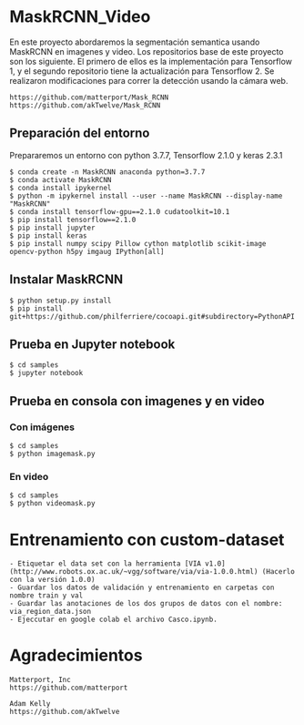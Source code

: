 # MaskRCNN_Video

En este proyecto abordaremos la segmentación semantica usando MaskRCNN en imagenes y video. Los repositorios base de este proyecto son los siguiente. El primero de ellos es la implementación para Tensorflow 1, y el segundo repositorio tiene la actualización para Tensorflow 2.
Se realizaron modificaciones para correr la detección usando la cámara web.

    https://github.com/matterport/Mask_RCNN
    https://github.com/akTwelve/Mask_RCNN

## Preparación del entorno

Prepararemos un entorno con python 3.7.7, Tensorflow 2.1.0 y keras 2.3.1

    $ conda create -n MaskRCNN anaconda python=3.7.7
    $ conda activate MaskRCNN
    $ conda install ipykernel
    $ python -m ipykernel install --user --name MaskRCNN --display-name "MaskRCNN"
    $ conda install tensorflow-gpu==2.1.0 cudatoolkit=10.1
    $ pip install tensorflow==2.1.0
    $ pip install jupyter
    $ pip install keras
    $ pip install numpy scipy Pillow cython matplotlib scikit-image opencv-python h5py imgaug IPython[all]
    
## Instalar MaskRCNN

    $ python setup.py install
    $ pip install git+https://github.com/philferriere/cocoapi.git#subdirectory=PythonAPI
    
## Prueba en Jupyter notebook

    $ cd samples
    $ jupyter notebook
    
## Prueba en consola con imagenes y en video

### Con imágenes

    $ cd samples
    $ python imagemask.py
    
### En video

    $ cd samples
    $ python videomask.py
    
# Entrenamiento con custom-dataset
    - Etiquetar el data set con la herramienta [VIA v1.0](http://www.robots.ox.ac.uk/~vgg/software/via/via-1.0.0.html) (Hacerlo con la versión 1.0.0)
    - Guardar los datos de validación y entrenamiento en carpetas con nombre train y val
    - Guardar las anotaciones de los dos grupos de datos con el nombre: via_region_data.json
    - Ejeccutar en google colab el archivo Casco.ipynb.
        
# Agradecimientos

    Matterport, Inc
    https://github.com/matterport

    Adam Kelly
    https://github.com/akTwelve
